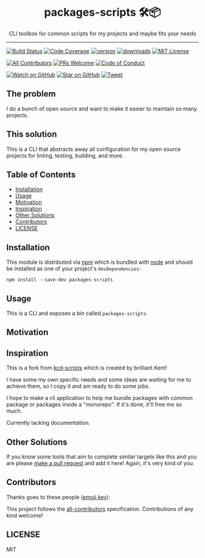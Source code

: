 <div align="center">
<h1>packages-scripts 🛠📦</h1>

<p>CLI toolbox for common scripts for my projects and maybe fits your needs</p>
</div>

<hr />

[![Build Status][build-badge]][build]
[![Code Coverage][coverage-badge]][coverage]
[![version][version-badge]][package]
[![downloads][downloads-badge]][npmcharts]
[![MIT License][license-badge]][license]

[![All Contributors](https://img.shields.io/badge/all_contributors-0-orange.svg?style=flat-square)](#contributors)
[![PRs Welcome][prs-badge]][prs]
[![Code of Conduct][coc-badge]][coc]

[![Watch on GitHub][github-watch-badge]][github-watch]
[![Star on GitHub][github-star-badge]][github-star]
[![Tweet][twitter-badge]][twitter]

## The problem

I do a bunch of open source and want to make it easier to maintain so many
projects.

## This solution

This is a CLI that abstracts away all configuration for my open source projects
for linting, testing, building, and more.

## Table of Contents

<!-- START doctoc generated TOC please keep comment here to allow auto update -->

<!-- DON'T EDIT THIS SECTION, INSTEAD RE-RUN doctoc TO UPDATE -->

* [Installation](#installation)
* [Usage](#usage)
* [Motivation](#motivation)
* [Inspiration](#inspiration)
* [Other Solutions](#other-solutions)
* [Contributors](#contributors)
* [LICENSE](#license)

<!-- END doctoc generated TOC please keep comment here to allow auto update -->

## Installation

This module is distributed via [npm][npm] which is bundled with [node][node] and
should be installed as one of your project's `devDependencies`:

```
npm install --save-dev packages-scripts
```

## Usage

This is a CLI and exposes a bin called `packages-scripts`.

## Motivation

## Inspiration

This is a fork from [kcd-scripts](https://github.com/kentcdodds/kcd-scripts) which is created by brilliant Kent!

I have some my own specific needs and some ideas are waiting for me to achieve them, so I copy it and am ready to do some jobs.

I hope to make a cli application to help me bundle packages with common package or packages inside a "monorepo". If it's done, it'll free me so much.

Currently lacking documentation.

## Other Solutions

If you know some tools that aim to complete similar targets like this and you are please [make a pull request][prs] and add it
here! Again, it's very kind of you.

## Contributors

Thanks goes to these people ([emoji key][emojis]):

<!-- ALL-CONTRIBUTORS-LIST:START - Do not remove or modify this section -->

<!-- prettier-ignore -->
<!-- ALL-CONTRIBUTORS-LIST:END -->

This project follows the [all-contributors][all-contributors] specification.
Contributions of any kind welcome!

## LICENSE

MIT

[npm]: https://www.npmjs.com/
[node]: https://nodejs.org
[build-badge]: https://img.shields.io/travis/chengjianhua/packages-scripts.svg?style=flat-square
[build]: https://travis-ci.org/chengjianhua/packages-scripts
[coverage-badge]: https://img.shields.io/codecov/c/github/chengjianhua/packages-scripts.svg?style=flat-square
[coverage]: https://codecov.io/github/chengjianhua/packages-scripts
[version-badge]: https://img.shields.io/npm/v/packages-scripts.svg?style=flat-square
[package]: https://www.npmjs.com/package/packages-scripts
[downloads-badge]: https://img.shields.io/npm/dm/packages-scripts.svg?style=flat-square
[npmcharts]: http://npmcharts.com/compare/packages-scripts
[license-badge]: https://img.shields.io/npm/l/packages-scripts.svg?style=flat-square
[license]: https://github.com/chengjianhua/packages-scripts/blob/master/LICENSE
[prs-badge]: https://img.shields.io/badge/PRs-welcome-brightgreen.svg?style=flat-square
[prs]: http://makeapullrequest.com
[donate-badge]: https://img.shields.io/badge/$-support-green.svg?style=flat-square
[coc-badge]: https://img.shields.io/badge/code%20of-conduct-ff69b4.svg?style=flat-square
[coc]: https://github.com/chengjianhua/packages-scripts/blob/master/other/CODE_OF_CONDUCT.md
[github-watch-badge]: https://img.shields.io/github/watchers/chengjianhua/packages-scripts.svg?style=social
[github-watch]: https://github.com/chengjianhua/packages-scripts/watchers
[github-star-badge]: https://img.shields.io/github/stars/chengjianhua/packages-scripts.svg?style=social
[github-star]: https://github.com/chengjianhua/packages-scripts/stargazers
[twitter]: https://twitter.com/intent/tweet?text=Check%20out%20packages-scripts!%20https://github.com/chengjianhua/packages-scripts%20%F0%9F%91%8D
[twitter-badge]: https://img.shields.io/twitter/url/https/github.com/chengjianhua/packages-scripts.svg?style=social
[emojis]: https://github.com/kentcdodds/all-contributors#emoji-key
[all-contributors]: https://github.com/kentcdodds/all-contributors
